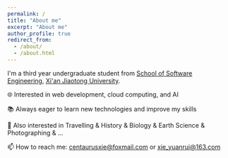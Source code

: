 ```yaml
---
permalink: /
title: "About me"
excerpt: "About me"
author_profile: true
redirect_from: 
  - /about/
  - /about.html
---
```


I'm a third year undergraduate student from [School of Software Engineering](https://se.xjtu.edu.cn/), [Xi'an Jiaotong University](https://www.xjtu.edu.cn/).

🌐 Interested in web development, cloud computing, and AI  

📚 Always eager to learn new technologies and improve my skills  

👀 Also interested in Travelling & History & Biology & Earth Science & Photographing & ...  

📫 How to reach me: centaurusxie@foxmail.com or xie_yuanrui@163.com  


